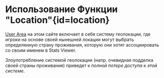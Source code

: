 <div class='panel fade js-scroll-anim' data-anim='fade'>

# Использование Функции "Location"{id=location}

[User Area](/login) на этом сайте включает в себя систему геолокации, где игроки на основе своей нынешней локации могут выбрать определенную страну проживания, которую они хотят ассоциировать со своим именем в Stats Viewer. 

Злоупотребление системой геолокации (напр. очевидная подделка своей страны проживания) приведет к *полной потере доступа к этой системе*. 

</div>

